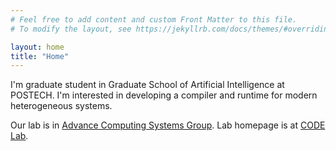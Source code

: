 ```yaml
---
# Feel free to add content and custom Front Matter to this file.
# To modify the layout, see https://jekyllrb.com/docs/themes/#overriding-theme-defaults

layout: home
title: "Home"
---
```

I'm graduate student in Graduate School of Artificial Intelligence at POSTECH. I'm interested in developing a compiler and runtime for modern heterogeneous systems.

Our lab is in [Advance Computing Systems Group](http://syslab.postech.ac.kr/). Lab homepage is at [CODE Lab](https://sites.google.com/view/code-postech/).
